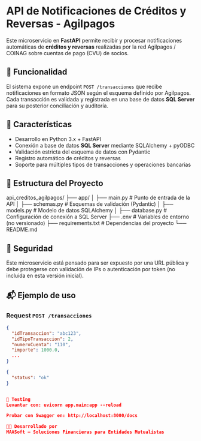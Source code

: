 # API de Notificaciones de Créditos y Reversas - Agilpagos

Este microservicio en **FastAPI** permite recibir y procesar notificaciones automáticas de **créditos y reversas** realizadas por la red Agilpagos / COINAG sobre cuentas de pago (CVU) de socios.

## 🚀 Funcionalidad

El sistema expone un endpoint `POST /transacciones` que recibe notificaciones en formato JSON según el esquema definido por Agilpagos. Cada transacción es validada y registrada en una base de datos **SQL Server** para su posterior conciliación y auditoría.

## 📌 Características

- Desarrollo en Python 3.x + FastAPI
- Conexión a base de datos **SQL Server** mediante SQLAlchemy + pyODBC
- Validación estricta del esquema de datos con Pydantic
- Registro automático de créditos y reversas
- Soporte para múltiples tipos de transacciones y operaciones bancarias

## 📂 Estructura del Proyecto

api_creditos_agilpagos/
├── app/
│ ├── main.py # Punto de entrada de la API
│ ├── schemas.py # Esquemas de validación (Pydantic)
│ ├── models.py # Modelo de datos SQLAlchemy
│ ├── database.py # Configuración de conexión a SQL Server
├── .env # Variables de entorno (no versionado)
├── requirements.txt # Dependencias del proyecto
└── README.md


## 🔐 Seguridad

Este microservicio está pensado para ser expuesto por una URL pública y debe protegerse con validación de IPs o autenticación por token (no incluida en esta versión inicial).

## 📬 Ejemplo de uso

### Request `POST /transacciones`

```json
{
  "idTransaccion": "abc123",
  "idTipoTransaccion": 2,
  "numeroCuenta": "110",
  "importe": 1000.0,
  ...
}

{
  "status": "ok"
}


🧪 Testing
Levantar con: uvicorn app.main:app --reload

Probar con Swagger en: http://localhost:8000/docs

🧑‍💻 Desarrollado por
MAASoft — Soluciones Financieras para Entidades Mutualistas

